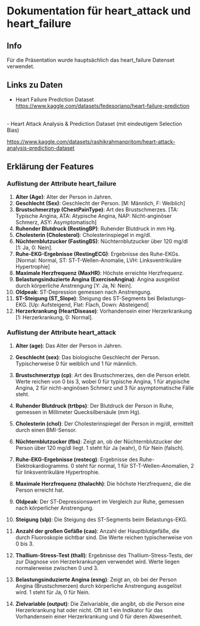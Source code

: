 # Dokumentation für heart_attack und heart_failure

## Info
Für  die Präsentation wurde hauptsächlich das heart_failure Datenset verwendet.

## Links zu Daten
- Heart Failure Prediction Dataset  <br>
https://www.kaggle.com/datasets/fedesoriano/heart-failure-prediction
<br>
- Heart Attack Analysis & Prediction Dataset (mit eindeutigem Selection Bias) <br>

https://www.kaggle.com/datasets/rashikrahmanpritom/heart-attack-analysis-prediction-dataset

## Erklärung der Features

### Auflistung der Attribute heart_failure

1. **Alter (Age)**: Alter der Person in Jahren.
2. **Geschlecht (Sex)**: Geschlecht der Person. [M: Männlich, F: Weiblich]
3. **Brustschmerztyp (ChestPainType)**: Art des Brustschmerzes. [TA: Typische Angina, ATA: Atypische Angina, NAP: Nicht-anginöser Schmerz, ASY: Asymptomatisch]
4. **Ruhender Blutdruck (RestingBP)**: Ruhender Blutdruck in mm Hg.
5. **Cholesterin (Cholesterol)**: Cholesterinspiegel in mg/dl.
6. **Nüchternblutzucker (FastingBS)**: Nüchternblutzucker über 120 mg/dl [1: Ja, 0: Nein].
7. **Ruhe-EKG-Ergebnisse (RestingECG)**: Ergebnisse des Ruhe-EKGs. [Normal: Normal, ST: ST-T-Wellen-Anomalie, LVH: Linksventrikuläre Hypertrophie]
8. **Maximale Herzfrequenz (MaxHR)**: Höchste erreichte Herzfrequenz.
9. **Belastungsinduzierte Angina (ExerciseAngina)**: Angina ausgelöst durch körperliche Anstrengung [Y: Ja, N: Nein].
10. **Oldpeak**: ST-Depression gemessen nach Anstrengung.
11. **ST-Steigung (ST_Slope)**: Steigung des ST-Segments bei Belastungs-EKG. [Up: Aufsteigend, Flat: Flach, Down: Absteigend]
12. **Herzerkrankung (HeartDisease)**: Vorhandensein einer Herzerkrankung [1: Herzerkrankung, 0: Normal].


### Auflistung der Attribute heart_attack


1. **Alter (age)**: Das Alter der Person in Jahren.

2. **Geschlecht (sex)**: Das biologische Geschlecht der Person. Typischerweise 0 für weiblich und 1 für männlich.

3. **Brustschmerztyp (cp)**: Art des Brustschmerzes, den die Person erlebt. Werte reichen von 0 bis 3, wobei 0 für typische Angina, 1 für atypische Angina, 2 für nicht-anginösen Schmerz und 3 für asymptomatische Fälle steht.

4. **Ruhender Blutdruck (trtbps)**: Der Blutdruck der Person in Ruhe, gemessen in Millimeter Quecksilbersäule (mm Hg).

5. **Cholesterin (chol)**: Der Cholesterinspiegel der Person in mg/dl, ermittelt durch einen BMI-Sensor.

6. **Nüchternblutzucker (fbs)**: Zeigt an, ob der Nüchternblutzucker der Person über 120 mg/dl liegt. 1 steht für Ja (wahr), 0 für Nein (falsch).

7. **Ruhe-EKG-Ergebnisse (restecg)**: Ergebnisse des Ruhe-Elektrokardiogramms. 0 steht für normal, 1 für ST-T-Wellen-Anomalien, 2 für linksventrikuläre Hypertrophie.

8. **Maximale Herzfrequenz (thalachh)**: Die höchste Herzfrequenz, die die Person erreicht hat.

9. **Oldpeak**: Der ST-Depressionswert im Vergleich zur Ruhe, gemessen nach körperlicher Anstrengung.

10. **Steigung (slp)**: Die Steigung des ST-Segments beim Belastungs-EKG.

11. **Anzahl der großen Gefäße (caa)**: Anzahl der Hauptblutgefäße, die durch Fluoroskopie sichtbar sind. Die Werte reichen typischerweise von 0 bis 3.

12. **Thallium-Stress-Test (thall)**: Ergebnisse des Thallium-Stress-Tests, der zur Diagnose von Herzerkrankungen verwendet wird. Werte liegen normalerweise zwischen 0 und 3.

13. **Belastungsinduzierte Angina (exng)**: Zeigt an, ob bei der Person Angina (Brustschmerzen) durch körperliche Anstrengung ausgelöst wird. 1 steht für Ja, 0 für Nein.

14. **Zielvariable (output)**: Die Zielvariable, die angibt, ob die Person eine Herzerkrankung hat oder nicht. Oft ist 1 ein Indikator für das Vorhandensein einer Herzerkrankung und 0 für deren Abwesenheit.
